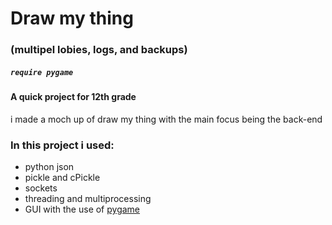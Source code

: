 # Draw my thing 
### (multipel lobies, logs, and backups)
##### `require pygame`

#### A quick project for 12th grade
i made a moch up of draw my thing with the main focus being the back-end
### In this project i used:
- python json
- pickle and cPickle
- sockets
- threading and multiprocessing 
- GUI with the use of [pygame](https://github.com/pygame/)
